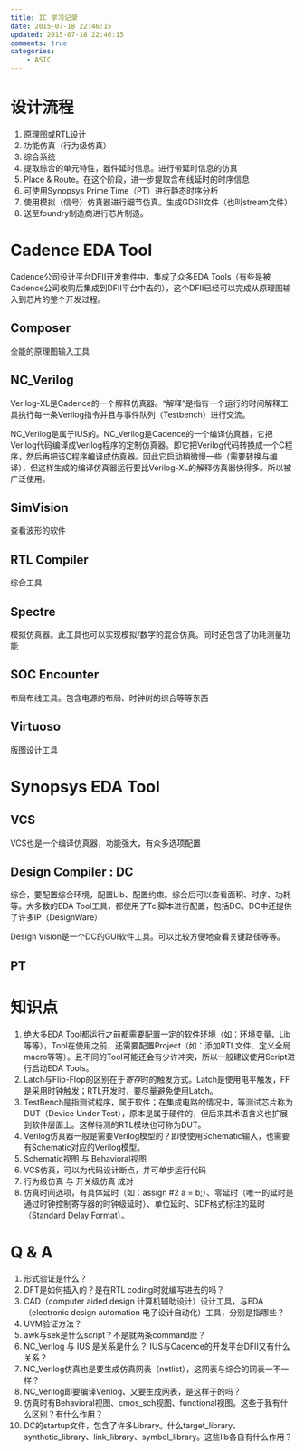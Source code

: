 ```yaml
---
title: IC 学习记录
date: 2015-07-18 22:46:15
updated: 2015-07-18 22:46:15
comments: true
categories:
    - ASIC
---
```



设计流程
==============
1. 原理图或RTL设计
1. 功能仿真（行为级仿真）
1. 综合系统
1. 提取综合的单元特性，器件延时信息。进行带延时信息的仿真
1. Place & Route。在这个阶段，进一步提取含布线延时的时序信息
1. 可使用Synopsys Prime Time（PT）进行静态时序分析
1. 使用模拟（信号）仿真器进行细节仿真。生成GDSII文件（也叫stream文件）
1. 送至foundry制造商进行芯片制造。


Cadence EDA Tool
==============
Cadence公司设计平台DFII开发套件中，集成了众多EDA Tools（有些是被Cadence公司收购后集成到DFII平台中去的），这个DFII已经可以完成从原理图输入到芯片的整个开发过程。

Composer
--------------
全能的原理图输入工具

NC_Verilog
--------------
Verilog-XL是Cadence的一个解释仿真器。“解释”是指有一个运行的时间解释工具执行每一条Verilog指令并且与事件队列（Testbench）进行交流。

NC_Verilog是属于IUS的。NC_Verilog是Cadence的一个编译仿真器，它把Verilog代码编译成Verilog程序的定制仿真器。即它把Verilog代码转换成一个C程序，然后再把该C程序编译成仿真器。因此它启动稍微慢一些（需要转换与编译），但这样生成的编译仿真器运行要比Verilog-XL的解释仿真器快得多。所以被广泛使用。

SimVision
--------------
查看波形的软件

RTL Compiler
--------------
综合工具

Spectre
--------------
模拟仿真器。此工具也可以实现模拟/数字的混合仿真。同时还包含了功耗测量功能

SOC Encounter
--------------
布局布线工具。包含电源的布局、时钟树的综合等等东西

Virtuoso
--------------
版图设计工具


Synopsys EDA Tool
==============

VCS
--------------
VCS也是一个编译仿真器，功能强大，有众多选项配置

Design Compiler : DC
--------------
综合，要配置综合环境，配置Lib、配置约束。综合后可以查看面积、时序、功耗等。大多数的EDA Tool工具，都使用了Tcl脚本进行配置，包括DC。DC中还提供了许多IP（DesignWare）

Design Vision是一个DC的GUI软件工具。可以比较方便地查看关键路径等等。


PT
--------------


知识点
==============

1. 绝大多EDA Tool都运行之前都需要配置一定的软件环境（如：环境变量、Lib等等），Tool在使用之前，还需要配置Project（如：添加RTL文件、定义全局macro等等）。且不同的Tool可能还会有少许冲突，所以一般建议使用Script进行启动EDA Tools。
1. Latch与Flip-Flop的区别在于*寄存*时的触发方式。Latch是使用电平触发，FF是采用时钟触发；RTL开发时，要尽量避免使用Latch。
1. TestBench是指测试程序，属于软件；在集成电路的情况中，等测试芯片称为DUT（Device Under Test），原本是属于硬件的，但后来其术语含义也扩展到软件层面上。这样待测的RTL模块也可称为DUT。
1. Verilog仿真器一般是需要Verilog模型的？即使使用Schematic输入，也需要有Schematic对应的Verilog模型。
1. Schematic视图 与 Behavioral视图
1. VCS仿真，可以为代码设计断点，并可单步运行代码
1. 行为级仿真 与 开关级仿真 成对
1. 仿真时间选项，有具体延时（如：assign #2 a = b;）、零延时（唯一的延时是通过时钟控制寄存器的时钟级延时）、单位延时、SDF格式标注的延时（Standard Delay Format）。

Q & A
==============

1. 形式验证是什么？
1. DFT是如何插入的？是在RTL coding时就编写进去的吗？
1. CAD（computer aided design 计算机辅助设计）设计工具，与EDA（electronic design automation 电子设计自动化）工具，分别是指哪些？
1. UVM验证方法？
1. awk与sek是什么script？不是就两条command麽？
1. NC_Verilog 与 IUS 是关系是什么？ IUS与Cadence的开发平台DFII又有什么关系？
1. NC_Verilog仿真也是要生成仿真网表（netlist），这网表与综合的网表一不一样？
1. NC_Verilog即要编译Verilog、又要生成网表，是这样子的吗？
1. 仿真时有Behavioral视图、cmos_sch视图、functional视图。这些于我有什么区别？有什么作用？
1. DC的startup文件，包含了许多Library。什么target_library、synthetic_library、link_library、symbol_library。这些lib各自有什么作用？
